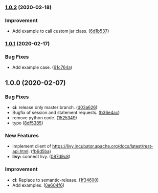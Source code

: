 ### [1.0.2](https://github.com/locona/livy/compare/v1.0.1...v1.0.2) (2020-02-18)


### Improvement

* Add example to call custom jar class. ([6d1b537](https://github.com/locona/livy/commit/6d1b537c13e096f4d43c8e429c9c60fc8356c488))

### [1.0.1](https://github.com/locona/livy/compare/v1.0.0...v1.0.1) (2020-02-17)


### Bug Fixes

* Add example case. ([61c764a](https://github.com/locona/livy/commit/61c764a5467fa8d8e04a03d82b9d3bf81db80397))

## 1.0.0 (2020-02-07)


### Bug Fixes

* **ci:** release only master branch. ([d03a626](https://github.com/locona/livy/commit/d03a626b6b73022003bd5680cdda0f27fd7eba90))
* Bugfix of session and statement requests. ([b36e4ac](https://github.com/locona/livy/commit/b36e4acd2a59192bf7fe4a36bfd8f3af072fd014))
* remove python code. ([1525349](https://github.com/locona/livy/commit/152534905009eb3b3d1837f15b1981556d2f9edb))
* typo ([8df5385](https://github.com/locona/livy/commit/8df5385c0f97ec086ca031779cdd71c80de600d8))


### New Features

* Implement client of https://livy.incubator.apache.org/docs/latest/rest-api.html. ([fb6d5ba](https://github.com/locona/livy/commit/fb6d5ba401ec81de6b25a1fce7997801a01184dc))
* **livy:** connect livy. ([087d9c8](https://github.com/locona/livy/commit/087d9c8f01ad71c3fac9672b95fe0d2ffdd17af4))


### Improvement

* **ci:** Replace to semantic-release. ([1f34600](https://github.com/locona/livy/commit/1f34600a604c158e40487b912c052233f4f4d975))
* Add examples. ([0e604f6](https://github.com/locona/livy/commit/0e604f60325a3ea2b90d28473c1faa268d6b7fd8))
